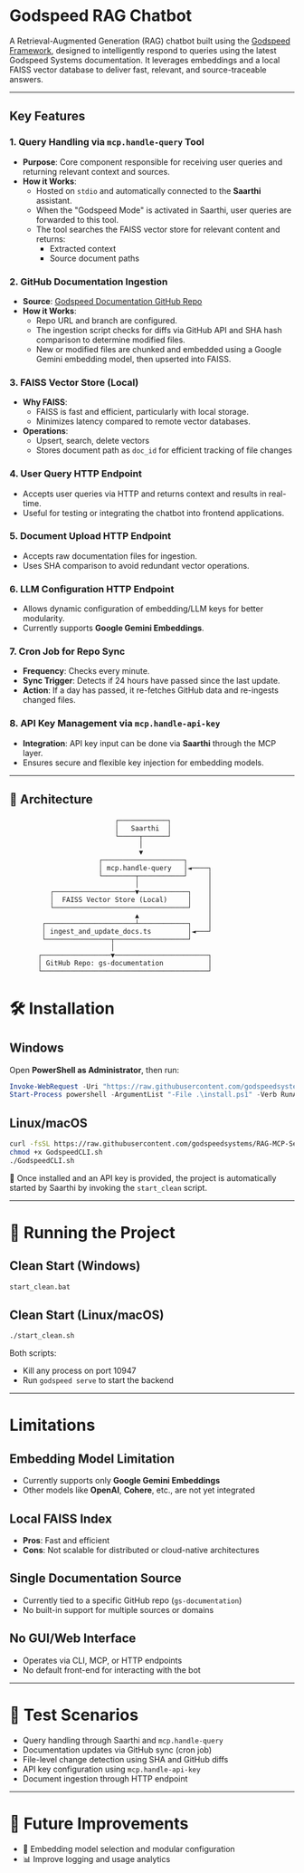 # Godspeed RAG Chatbot

A Retrieval-Augmented Generation (RAG) chatbot built using the [Godspeed Framework](https://github.com/godspeedsystems/gs-documentation), designed to intelligently respond to queries using the latest Godspeed Systems documentation. It leverages embeddings and a local FAISS vector database to deliver fast, relevant, and source-traceable answers.

---

##  Key Features

### 1. **Query Handling via `mcp.handle-query` Tool**
- **Purpose**: Core component responsible for receiving user queries and returning relevant context and sources.
- **How it Works**:
  - Hosted on `stdio` and automatically connected to the **Saarthi** assistant.
  - When the "Godspeed Mode" is activated in Saarthi, user queries are forwarded to this tool.
  - The tool searches the FAISS vector store for relevant content and returns:
    - Extracted context
    - Source document paths

### 2. **GitHub Documentation Ingestion**
- **Source**: [Godspeed Documentation GitHub Repo](https://github.com/godspeedsystems/gs-documentation)
- **How it Works**:
  - Repo URL and branch are configured.
  - The ingestion script checks for diffs via GitHub API and SHA hash comparison to determine modified files.
  - New or modified files are chunked and embedded using a Google Gemini embedding model, then upserted into FAISS.

### 3. **FAISS Vector Store (Local)**
- **Why FAISS**:
  - FAISS is fast and efficient, particularly with local storage.
  - Minimizes latency compared to remote vector databases.
- **Operations**:
  - Upsert, search, delete vectors
  - Stores document path as `doc_id` for efficient tracking of file changes

### 4. **User Query HTTP Endpoint**
- Accepts user queries via HTTP and returns context and results in real-time.
- Useful for testing or integrating the chatbot into frontend applications.

### 5. **Document Upload HTTP Endpoint**
- Accepts raw documentation files for ingestion.
- Uses SHA comparison to avoid redundant vector operations.

### 6. **LLM Configuration HTTP Endpoint**
- Allows dynamic configuration of embedding/LLM keys for better modularity.
- Currently supports **Google Gemini Embeddings**.

### 7. **Cron Job for Repo Sync**
- **Frequency**: Checks every minute.
- **Sync Trigger**: Detects if 24 hours have passed since the last update.
- **Action**: If a day has passed, it re-fetches GitHub data and re-ingests changed files.

### 8. **API Key Management via `mcp.handle-api-key`**
- **Integration**: API key input can be done via **Saarthi** through the MCP layer.
- Ensures secure and flexible key injection for embedding models.

---

## 🧱 Architecture

```text
                          ┌────────────┐
                          │   Saarthi  │
                          └─────┬──────┘
                                │
                                ▼
                      ┌────────────────────┐
                      │ mcp.handle-query   │◄────┐
                      └────────┬───────────┘     │
                               │                 │
          ┌────────────────────▼────────────┐    │
          │  FAISS Vector Store (Local)     │    │
          └─────────────────────────────────┘    │
                               ▲                 │
        ┌──────────────────────┴────────────┐    │
        │ ingest_and_update_docs.ts         │◄───┘
        └────────────────┬──────────────────┘
                         │
       ┌─────────────────▼───────────────────────┐
       │ GitHub Repo: gs-documentation           │
       └─────────────────────────────────────────┘
```
# 🛠 Installation

## Windows

Open **PowerShell as Administrator**, then run:

```powershell
Invoke-WebRequest -Uri "https://raw.githubusercontent.com/godspeedsystems/RAG-MCP-Server/main/Installation_scripts/script.ps1" -OutFile "install.ps1"
Start-Process powershell -ArgumentList "-File .\install.ps1" -Verb RunAs
```

## Linux/macOS

```bash
curl -fsSL https://raw.githubusercontent.com/godspeedsystems/RAG-MCP-Server/main/Installation_scripts/script.sh -o GodspeedCLI.sh
chmod +x GodspeedCLI.sh
./GodspeedCLI.sh
```


📌 Once installed and an API key is provided, the project is automatically started by Saarthi by invoking the `start_clean` script.

---

# 🚀 Running the Project

## Clean Start (Windows)

```cmd
start_clean.bat
```

## Clean Start (Linux/macOS)

```bash
./start_clean.sh
```

Both scripts:

- Kill any process on port 10947  
- Run `godspeed serve` to start the backend

---

#  Limitations

## Embedding Model Limitation

- Currently supports only **Google Gemini Embeddings**
- Other models like **OpenAI**, **Cohere**, etc., are not yet integrated

## Local FAISS Index

- **Pros**: Fast and efficient  
- **Cons**: Not scalable for distributed or cloud-native architectures

## Single Documentation Source

- Currently tied to a specific GitHub repo (`gs-documentation`)
- No built-in support for multiple sources or domains

## No GUI/Web Interface

- Operates via CLI, MCP, or HTTP endpoints  
- No default front-end for interacting with the bot

---

# 🧪 Test Scenarios

-  Query handling through Saarthi and `mcp.handle-query`
-  Documentation updates via GitHub sync (cron job)
-  File-level change detection using SHA and GitHub diffs
-  API key configuration using `mcp.handle-api-key`
-  Document ingestion through HTTP endpoint

---

# 🧩 Future Improvements

- 🧠 Embedding model selection and modular configuration  
- 📊 Improve logging and usage analytics  
